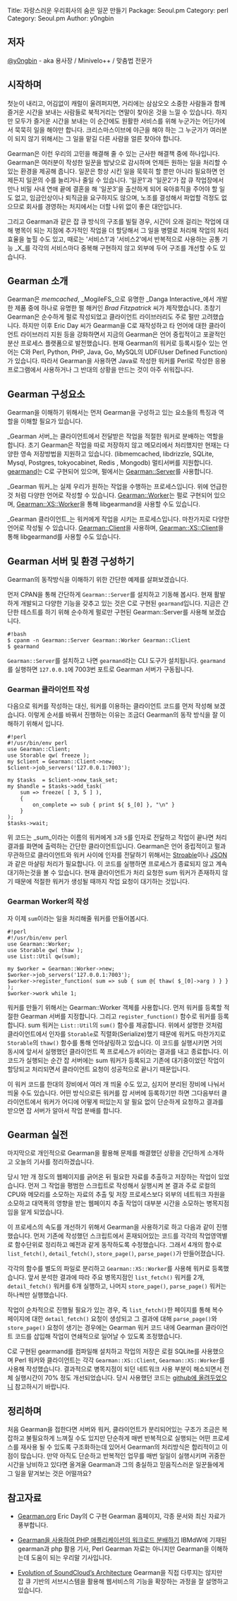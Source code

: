 Title:    자랑스러운 우리회사의 숨은 일꾼 만들기
Package:  Seoul.pm
Category: perl
Category: Seoul.pm
Author:   y0ngbin

## 저자

[@y0ngbin](http://twitter.com/y0ngbin) - aka 용사장 / Minivelo++ / 맞춤법 전문가

## 시작하며

첫눈이 내리고, 어김없이 캐럴이 울려퍼지면, 거리에는 삼삼오오 소중한
사람들과 함께 즐거운 시간을 보내는 사람들로 북적거리는 연말이 찾아온 것을 느낄
수 있습니다. 하지만 모두가 즐거운 시간을 보내는 이 순간에도 원활한 서비스를
위해 누군가는 어딘가에서 묵묵히 일을 해야만 합니다. 크리스마스이브에
야근을 해야 하는 그 누군가가 여러분이 되지 않기 위해서는 그 일을 맡길 다른 사람을
얼른 찾아야 합니다.

Gearman은 이런 우리의 고민을 해결해 줄 수 있는 근사한 해결책 중에
하나입니다. Gearman은 여러분이 작성한 일꾼을 밤낮으로 감시하며 언제든
원하는 일을 처리할 수 있는 환경을 제공해 줍니다. 일꾼은 항상 시킨 일을
묵묵히 할 뿐만 아니라 필요하면 언제든지 일꾼의 수를 늘리거나 줄일 수
있습니다. '일꾼1'과 '일꾼2'가 잡 큐 작업장에서 만나 비밀 사내 연애 끝에
결혼을 해 '일꾼3'을 출산하게 되어 육아휴직을 주어야 할 일도 없고, 임금인상이나
퇴직금을 요구하지도 않으며, 노조를 결성해서 파업할 걱정도 없으므로 회사를
경영하는 처지에서는 더할 나위 없이 좋은 대안입니다.

그리고 Gearman과 같은 잡 큐 방식의 구조를 빌릴 경우, 시간이 오래 걸리는
작업에 대해 병목이 되는 지점에 추가적인 작업을 더 할당해서 그 일을 병렬로 처리해
작업의 처리 효율을 높힐 수도 있고, 때로는 '서비스1'과 '서비스2'에서 반복적으로
사용하는 공통 기능 _X_를 각각의 서비스마다 중복해 구현하지 않고 외부에
두어 구조를 개선할 수도 있습니다.

## Gearman 소개

Gearman은 _memcached_, _MogileFS_으로 유명한 _Danga Interactive_에서 개발한 제품 중에
하나로 유명한 펄 해커인 _Brad Fitzpatrick_ 씨가 제작했습니다. 초창기 Gearman은
순수하게 펄로 작성되었고 클라이언트 라이브러리도 주로 펄만
고려했습니다. 하지만 이후 Eric Day 씨가 Gearman을 C로 재작성하고 타 언어에
대한 클라이언트 라이브러리 지원 등을 강화하면서 지금의 Gearman은 언어 중립적이고
포괄적인 분산 프로세스 플랫폼으로 발전했습니다. 현재 Gearman의 워커로
등록시킬수 있는 언어는 C와 Perl, Python, PHP, Java, Go, MySQL의
UDF(User Defined Function)가 있습니다. 따라서 Gearman을 사용하면 Java로 작성한
워커를 Perl로 작성한 응용프로그램에서 사용하거나 그 반대의 상황을 만드는 것이
아주 쉬워집니다.

## Gearman 구성요소

Gearman을 이해하기 위해서는 먼저 Gearman을 구성하고 있는 요소들의 특징과
역할을 이해할 필요가 있습니다.

_Gearman 서버_는
클라이언트에서 전달받은 작업을 적절한 워커로 분배하는 역할을 합니다.
초기 Gearman은 작업을 따로 저장하지 않고 메모리에서 처리했지만 현재는
다양한 영속 저장방법을 지원하고 있습니다. (libmemcached, libdrizzle,
SQLite, Mysql, Postgres, tokyocabinet, Redis , Mongodb)
멀티서버를 지원합니다.
[gearmand](http://gearman.org/)는 C로 구현되어 있으며,
펄에서는 [Gearman::Server](http://search.cpan.org/~dormando/Gearman-Server-1.11/lib/Gearman/Server.pm)를 사용합니다.

_Gearman 워커_는
실제 우리가 원하는 작업을 수행하는 프로세스입니다.
위에 언급한 것 처럼 다양한 언어로 작성할 수 있습니다.
[Gearman::Worker](http://search.cpan.org/~dormando/Gearman-1.11/lib/Gearman/Worker.pm)는 펄로 구현되어 있으며,
[Gearman::XS::Worker](http://search.cpan.org/~dschoen/Gearman-XS-0.12/lib/Gearman/XS/Worker.pm)을 통해
libgearmand을 사용할 수도 있습니다.
  
_Gearman 클라이언트_는
워커에게 작업을 시키는 프로세스입니다.
마찬가지로 다양한 언어로 작성될 수 있습니다.
[Gearman::Client](http://search.cpan.org/~dormando/Gearman-1.11/lib/Gearman/Client.pm)을 사용하며,
[Gearman::XS::Client](http://search.cpan.org/~dschoen/Gearman-XS-0.12/lib/Gearman/XS/Client.pm)을 통해
libgearmand를 사용할 수도 있습니다.

    
## Gearman 서버 및 환경 구성하기

Gearman의 동작방식을 이해하기 위한 간단한 예제를 살펴보겠습니다.

먼저 CPAN을 통해 간단하게 `Gearman::Server`를 설치하고 기동해 봅시다. 현재
활발하게 개발되고 다양한 기능을 갖추고 있는 것은 C로 구현된 `gearmand`입니다.
지금은 간단한 테스트를 하기 위해 순수하게 펄로만 구현된 Gearman::Server를
사용해 보겠습니다.

    #!bash
    $ cpanm -n Gearman::Server Gearman::Worker Gearman::Client
    $ gearmand

`Gearman::Server`를 설치하고 나면 `gearmand`라는 CLI 도구가 설치됩니다.
`gearmand`를 실행하면 `127.0.0.1`에 7003번 포트로 Gearman 서버가
구동됩니다.

### Gearman 클라이언트 작성

다음으로 워커를 작성하는 대신, 워커를 이용하는 클라이언트 코드를 먼저 작성해
보겠습니다. 이렇게 순서를 바꿔서 진행하는 이유는 조금더 Gearman의
동작 방식을 잘 이해하기 위해서 입니다.

    #!perl
    #!/usr/bin/env perl
    use Gearman::Client;
    use Storable qw( freeze );
    my $client = Gearman::Client->new;
    $client->job_servers('127.0.0.1:7003');

    my $tasks  = $client->new_task_set;
    my $handle = $tasks->add_task(
        sum => freeze( [ 3, 5 ] ),
        {
            on_complete => sub { print ${ $_[0] }, "\n" }
        }
    );
    $tasks->wait;

위 코드는 _sum_이라는 이름의 워커에게 `3`과 `5`를 인자로 전달하고 작업이 끝나면 처리 결과를
화면에 출력하는 간단한 클라이언트입니다.
Gearman은 언어 중립적이고 펄과 무관하므로 클라이언트와 워커 사이에 인자를
전달하기 위해서는 [Stroable][module-storable]이나 [JSON][module-json]과 같은 마샬링 처리가 필요합니다.
이 코드를 실행하면 프로세스가 종료되지 않고 계속 대기하는것을 볼 수
있습니다. 현재 클라이언트가 처리 요청한 sum 워커가 존재하지 않기
때문에 적절한 워커가 생성될 때까지 작업 요청이 대기하는 것입니다.

### Gearman Worker의 작성

자 이제 `sum`이라는 일을 처리해줄 워커를 만들어봅시다.

    #!perl
    #!/usr/bin/env perl
    use Gearman::Worker;
    use Storable qw( thaw );
    use List::Util qw(sum);

    my $worker = Gearman::Worker->new;
    $worker->job_servers('127.0.0.1:7003');
    $worker->register_function( sum => sub { sum @{ thaw( $_[0]->arg ) } } );
    $worker->work while 1;

워커를 만들기 위해서는 Gearman::Worker 객체를 사용합니다.
먼저 워커를 등록할 적절한 Gearman 서버를 지정합니다.
그리고 `register_function()` 함수로 워커를 등록합니다.
sum 워커는 `List::Util`의 `sum()` 함수를 제공합니다.
위에서 설명한 것처럼 클라이언트에서 인자를 `Storable`로 직렬화(Serialize)했기
때문에 워커도 마찬가지로 `Storable`의 `thaw()` 함수를 통해 언마샬링하고 있습니다.
이 코드를 실행시키면 거의 동시에 앞서서 실행했던 클라이언트 쪽 프로세스가
`8`이라는 결과를 내고 종료합니다. 이 코드가 실행되는 순간 잡
서버에는 sum 워커가 등록되고 기존에 대기중이었던 작업이
할당되고 처리되면서 클라이언트 요청이 성공적으로 끝나기 때문입니다.

이 워커 코드를 한대의 장비에서 여러 개 띄울 수도 있고, 심지어
분리된 장비에 나눠서 띄울 수도 있습니다. 어떤 방식으로든 워커를
잡 서버에 등록하기만 하면 그다음부터 클라이언트에서 워커가 어디에
어떻게 떠있는지 알 필요 없이 단순하게 요청하고 결과를 받으면 잡 서버가 알아서
작업 분배를 합니다.

## Gearman 실전

마지막으로 개인적으로 Gearman을 활용해 문제를 해결했던 상황을 간단하게
소개하고 오늘의 기사를 정리하겠습니다.

당시 1만 개 정도의 웹페이지를 긁어온 뒤 필요한 자료를 추출하고 저장하는 작업이
있었습니다. 먼저 그 작업을 평범한 스크립트로 작성해서 실행시켜 본 결과 주로
로컬의 CPU와 메모리를 소모하는 자료의 추출 및 저장 프로세스보다 외부의 네트워크
자원을 소모하고 대역폭의 영향을 받는 웹페이지 추출 작업이 대부분 시간을
소모하는 병목지점임을 알게 되었습니다.

이 프로세스의 속도를 개선하기 위해서 Gearman을 사용하기로 하고 다음과
같이 진행했습니다. 먼저 기존에 작성했던 스크립트에서 혼재되어있는 코드를 각각의 작업영역별로
함수단위로 정리하고 예전과 같게 동작하도록 수정했습니다. 그래서
4개의 함수로 `list_fetch()`, `detail_fetch()`, `store_page()`, `parse_page()`가
만들어졌습니다.
   
각각의 함수를 별도의 파일로 분리하고 `Gearman::XS::Worker`를 사용해 워커로
등록했습니다.
앞서 분석한 결과에 따라 주요 병목지점인 `list_fetch()` 워커를 2개, `detail_fetch()`
워커를 6개 실행하고, 나머지 `store_page()`, `parse_page()` 워커는 하나씩만
실행했습니다.

작업이 순차적으로 진행될 필요가 있는 경우, 즉 `list_fetch()`한
페이지를 통해 복수 페이지에 대한 `detail_fetch()` 요청이 생성되고 그 결과에
대해 `parse_page()`와 `store_page()` 요청이 생기는 경우에는 Gearman 워커 코드 내에
Gearman 클라이언트 코드를 삽입해 작업이 연쇄적으로 일어날 수 있도록
조정했습니다.

C로 구현된 gearmand를 컴파일해 설치하고 작업의 저장은 로컬 SQLite를
사용했으며 Perl 워커와 클라이언트는 각각 `Gearman::XS::Client`,
`Gearman::XS::Worker`를 사용해 작성했습니다.
결과적으로 병목지점이 되던 네트워크 사용 부분이 해소되면서 전체 실행시간이
70% 정도 개선되었습니다.
당시 사용했던 코드는 [github에 올려두었으니](https://github.com/yongbin/gearman-fetch-ralphlauren)
참고하시기 바랍니다.

## 정리하며

처음 Gearman을 접한다면 서버와 워커, 클라이언트가 분리되어있는 구조가 조금은
복잡하고 불필요하게 느껴질 수도 있지만 단순하게 매번 반복적으로 실행되는 어떤
프로세스를 재사용 될 수 있도록 구조화하는데 있어서 Gearman의 처리방식은
합리적이고 이점이 많습니다. 만약 아직도 단순하고 반복적인 업무를 매번
일일이 실행시키며 귀중한 시간을 낭비하고 있다면 올겨울 Gearman과 그의 충실하고
믿음직스러운 일꾼들에게 그 일을 맡겨보는 것은 어떨까요?

## 참고자료

- [Gearman.org](http://gearman.org/)
  Eric Day의 C 구현 Gearman 홈페이지, 각종 문서와 최신 자료가 풍부합니다.

- [Gearman을 사용하여 PHP 애플리케이션의 워크로드 분배하기](http://www.ibm.com/developerworks/kr/library/os-php-gearman/)
  IBMdW에 기재된 gearman과 php 활용 기사, Perl Gearman 자료는 아니지만
  Gearman을 이해하는데 도움이 되는 우리말 기사입니다.

- [Evolution of SoundCloud’s Architecture](http://backstage.soundcloud.com/2012/08/evolution-of-soundclouds-architecture/)
  Gearman을 직접 다루지는 않지만 잡 큐 기반의 서브시스템을 활용해
  웹서비스의 기능을 확장하는 과정을 잘 설명하고 있습니다.



[module-storable]: https://www.metacpan.org/module/Storable
[module-json]: https://www.metacpan.org/module/JSON
